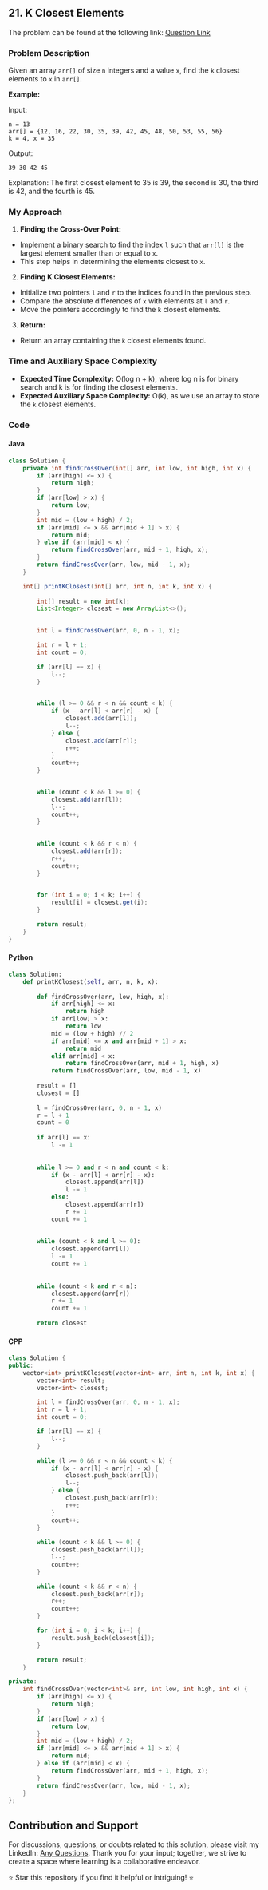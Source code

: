 ## 21. K Closest Elements

The problem can be found at the following link: [Question Link](https://www.geeksforgeeks.org/problems/k-closest-elements3619/1)

### Problem Description

Given an array `arr[]` of size `n` integers and a value `x`, find the `k` closest elements to `x` in `arr[]`. 

**Example:**

Input:
```
n = 13
arr[] = {12, 16, 22, 30, 35, 39, 42, 45, 48, 50, 53, 55, 56}
k = 4, x = 35
```
Output:
```
39 30 42 45
```
Explanation:
The first closest element to 35 is 39, the second is 30, the third is 42, and the fourth is 45.

### My Approach

1. **Finding the Cross-Over Point:**
- Implement a binary search to find the index `l` such that `arr[l]` is the largest element smaller than or equal to `x`.
- This step helps in determining the elements closest to `x`.

2. **Finding K Closest Elements:**
- Initialize two pointers `l` and `r` to the indices found in the previous step.
- Compare the absolute differences of `x` with elements at `l` and `r`.
- Move the pointers accordingly to find the `k` closest elements.

3. **Return:**
- Return an array containing the `k` closest elements found.

### Time and Auxiliary Space Complexity

- **Expected Time Complexity:** O(log n + k), where log n is for binary search and k is for finding the closest elements.
- **Expected Auxiliary Space Complexity:** O(k), as we use an array to store the `k` closest elements.
### Code

#### Java

```java
class Solution {
    private int findCrossOver(int[] arr, int low, int high, int x) {
        if (arr[high] <= x) {
            return high;
        }
        if (arr[low] > x) {
            return low;
        }
        int mid = (low + high) / 2;
        if (arr[mid] <= x && arr[mid + 1] > x) {
            return mid;
        } else if (arr[mid] < x) {
            return findCrossOver(arr, mid + 1, high, x);
        }
        return findCrossOver(arr, low, mid - 1, x);
    }

    int[] printKClosest(int[] arr, int n, int k, int x) {
      
        int[] result = new int[k];
        List<Integer> closest = new ArrayList<>();

        
        int l = findCrossOver(arr, 0, n - 1, x);

        int r = l + 1; 
        int count = 0; 

        if (arr[l] == x) { 
            l--;
        }

        
        while (l >= 0 && r < n && count < k) {
            if (x - arr[l] < arr[r] - x) {
                closest.add(arr[l]);
                l--;
            } else {
                closest.add(arr[r]);
                r++;
            }
            count++;
        }

        
        while (count < k && l >= 0) {
            closest.add(arr[l]);
            l--;
            count++;
        }

       
        while (count < k && r < n) {
            closest.add(arr[r]);
            r++;
            count++;
        }

       
        for (int i = 0; i < k; i++) {
            result[i] = closest.get(i);
        }

        return result;
    }
}
```
#### Python 
```python 
class Solution:
    def printKClosest(self, arr, n, k, x):
       
        def findCrossOver(arr, low, high, x):
            if arr[high] <= x:
                return high
            if arr[low] > x:
                return low
            mid = (low + high) // 2
            if arr[mid] <= x and arr[mid + 1] > x:
                return mid
            elif arr[mid] < x:
                return findCrossOver(arr, mid + 1, high, x)
            return findCrossOver(arr, low, mid - 1, x)
        
        result = []
        closest = []
        
        l = findCrossOver(arr, 0, n - 1, x) 
        r = l + 1 
        count = 0
        
        if arr[l] == x: 
            l -= 1
       
        
        while l >= 0 and r < n and count < k:
            if (x - arr[l] < arr[r] - x):
                closest.append(arr[l])
                l -= 1
            else:
                closest.append(arr[r])
                r += 1
            count += 1
        
        
        while (count < k and l >= 0):
            closest.append(arr[l])
            l -= 1
            count += 1
        
       
        while (count < k and r < n):
            closest.append(arr[r])
            r += 1
            count += 1
        
        return closest
```

#### CPP


```cpp
class Solution {
public:
    vector<int> printKClosest(vector<int> arr, int n, int k, int x) {
        vector<int> result;
        vector<int> closest;

        int l = findCrossOver(arr, 0, n - 1, x);
        int r = l + 1;
        int count = 0; 

        if (arr[l] == x) { 
            l--;
        }

        while (l >= 0 && r < n && count < k) {
            if (x - arr[l] < arr[r] - x) {
                closest.push_back(arr[l]);
                l--;
            } else {
                closest.push_back(arr[r]);
                r++;
            }
            count++;
        }
 
        while (count < k && l >= 0) {
            closest.push_back(arr[l]);
            l--;
            count++;
        }

        while (count < k && r < n) {
            closest.push_back(arr[r]);
            r++;
            count++;
        }

        for (int i = 0; i < k; i++) {
            result.push_back(closest[i]);
        }

        return result;
    }

private:
    int findCrossOver(vector<int>& arr, int low, int high, int x) {
        if (arr[high] <= x) {
            return high;
        }
        if (arr[low] > x) {
            return low;
        }
        int mid = (low + high) / 2;
        if (arr[mid] <= x && arr[mid + 1] > x) {
            return mid;
        } else if (arr[mid] < x) {
            return findCrossOver(arr, mid + 1, high, x);
        }
        return findCrossOver(arr, low, mid - 1, x);
    }
};
```

## Contribution and Support

For discussions, questions, or doubts related to this solution, please visit my LinkedIn: [Any Questions](https://www.linkedin.com/in/het-patel-8b110525a/). Thank you for your input; together, we strive to create a space where learning is a collaborative endeavor.

⭐ Star this repository if you find it helpful or intriguing! ⭐
